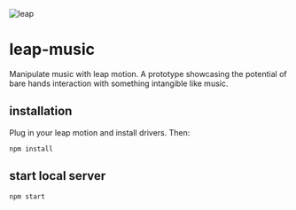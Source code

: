 ![leap](https://d2ksbrjq7r906x.cloudfront.net/assets/leap-motion-controller-2b41e83f2ef0b45c4a1b7f91d5bbc1c9.png)

# leap-music
Manipulate music with leap motion. A prototype showcasing the potential of bare hands interaction with something intangible like music.

## installation
Plug in your leap motion and install drivers. Then:

    npm install

## start local server

    npm start
